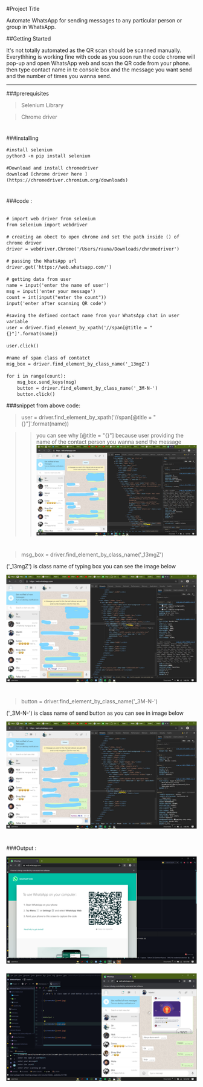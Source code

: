 #Project Title

Automate WhatsApp for sending messages to any particular person or group in WhatsApp.

##Getting Started

It's not totally automated as the QR scan should be scanned manually.
Everythhing is working fine with code as you soon run the code chrome will pop-up
and open WhatsApp web and scan the QR code from your phone. then type contact name in te console box 
and the message you want send and the number of times you wanna send.

--- 
###prerequisites
<!---libraries --->
>Selenium Library

>Chrome driver
#
###installing 


```
#install selenium
python3 -m pip install selenium

#Download and install chromedriver
download [chrome driver here ](https://chromedriver.chromium.org/downloads)
```


#
###code :
```   

# import web driver from selenium 
from selenium import webdriver

# creating an obect to open chrome and set the path inside () of chrome driver 
driver = webdriver.Chrome('/Users/rauna/Downloads/chromedriver')

# passing the WhatsApp url
driver.get('https://web.whatsapp.com/')

# getting data from user
name = input('enter the name of user')
msg = input('enter your message')
count = int(input("enter the count"))
input('enter after scanning QR code')

#saving the defined contact name from your WhatsApp chat in user variable
user = driver.find_element_by_xpath('//span[@title = "{}"]'.format(name))

user.click()

#name of span class of contatct
msg_box = driver.find_element_by_class_name('_13mgZ')

for i in range(count):
    msg_box.send_keys(msg)
    button = driver.find_element_by_class_name('_3M-N-')
    button.click()

```

###snippet from above code:
>user = driver.find_element_by_xpath('//span[@title = "{}"]'.format(name))

>>you can see why [@title = "{}"] because user providing the name of the contact 
>person you wanna send the message
>![screenshot](screen.jpg)


#
>msg_box = driver.find_element_by_class_name('_13mgZ')
<!---eded --->
('_13mgZ') is class name of typing box you can see the image below

![screenshot](typing.jpg)



#
>   button = driver.find_element_by_class_name('_3M-N-')
<!---eded --->
('_3M-N-') is class name of send button as you can see in image below

![screenshot](send.jpg)


#

###Output :

![screenshot](scan.png)

###
###
![screenshot](output.png)

